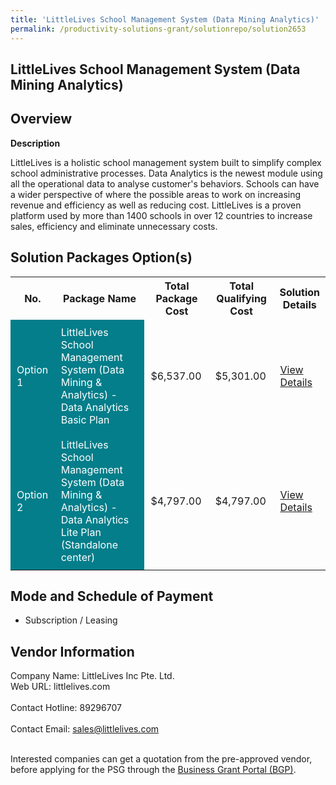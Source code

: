 ```yaml
---
title: 'LittleLives School Management System (Data Mining Analytics)'
permalink: /productivity-solutions-grant/solutionrepo/solution2653
---
```


## LittleLives School Management System (Data Mining Analytics)

## Overview

**Description**

LittleLives is a holistic school management system built to simplify complex school administrative processes. Data Analytics is the newest module using all the operational data to analyse customer's behaviors. Schools can have a wider perspective of where the possible areas to work on increasing revenue and efficiency as well as reducing cost. LittleLives is a proven platform used by more than 1400 schools  in over 12 countries to increase sales, efficiency and eliminate unnecessary costs.

## Solution Packages Option(s)

<table>
<tr>
<th><b>No.</b></th>
<th><b>Package Name</b></th>
<th><b>Total Package Cost</b></th>
<th><b>Total Qualifying Cost</b></th>
<th><b>Solution Details</b></th>
</tr>
<tr>
<td style='padding: 10px; background-color: #037E8A; color: #FFFFFF;'>Option 1</td>
<td style='padding: 10px; background-color: #037E8A; color: #FFFFFF;'>LittleLives School Management System (Data Mining & Analytics) - Data Analytics Basic Plan</td>
<td style='padding: 10px;'>$6,537.00</td>
<td style='padding: 10px;'>$5,301.00</td>
<td style='padding: 10px;'><a href='https://www.gobusiness.gov.sg/images/psg/LittleLives_Data_Mining_20210389_Desensitised_Annex_3_Part_1.pdf' target='_blank'>View Details</a></td>
</tr>
<tr>
<td style='padding: 10px; background-color: #037E8A; color: #FFFFFF;'>Option 2</td>
<td style='padding: 10px; background-color: #037E8A; color: #FFFFFF;'>LittleLives School Management System (Data Mining & Analytics) - Data Analytics Lite Plan (Standalone center)</td>
<td style='padding: 10px;'>$4,797.00</td>
<td style='padding: 10px;'>$4,797.00</td>
<td style='padding: 10px;'><a href='https://www.gobusiness.gov.sg/images/psg/LittleLives_Data_Mining_20210389_Desensitised_Annex_3_Part_2.pdf' target='_blank'>View Details</a></td>
</tr>
</table>

## Mode and Schedule of Payment

 - Subscription / Leasing

## Vendor Information

 Company Name: LittleLives Inc Pte. Ltd.<br>Web URL: littlelives.com <br><br>Contact Hotline: 89296707 <br><br>Contact Email: sales@littlelives.com <br><br>

Interested companies can get a quotation from the pre-approved vendor, before applying for the PSG through the <a href='https://www.businessgrants.gov.sg/' target='_blank' rel='noopener'>Business Grant Portal (BGP)</a>.

<script src="/jquery/resize-tables.js"></script>
